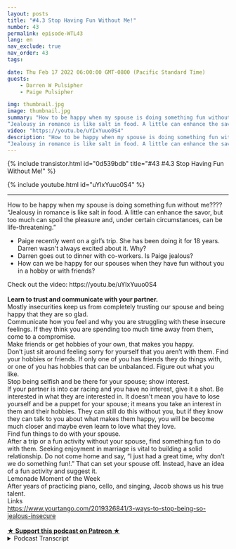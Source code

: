 ```yaml
---
layout: posts
title: "#4.3 Stop Having Fun Without Me!"
number: 43
permalink: episode-WTL43
lang: en
nav_exclude: true
nav_order: 43
tags:

date: Thu Feb 17 2022 06:00:00 GMT-0800 (Pacific Standard Time)
guests:
    - Darren W Pulsipher
    - Paige Pulsipher

img: thumbnail.jpg
image: thumbnail.jpg
summary: "How to be happy when my spouse is doing something fun without me????
“Jealousy in romance is like salt in food. A little can enhance the savor, but too much can spoil the pleasure and, under certain circumstances, can be life-threatening.” "
video: "https://youtu.be/uYIxYuuo0S4"
description: "How to be happy when my spouse is doing something fun without me????
“Jealousy in romance is like salt in food. A little can enhance the savor, but too much can spoil the pleasure and, under certain circumstances, can be life-threatening.” "
---
```


<div>
{% include transistor.html id="0d539bdb" title="#43 #4.3 Stop Having Fun Without Me!" %}

{% include youtube.html id="uYIxYuuo0S4" %}
</div>

---

<html><head></head><body><div>How to be happy when my spouse is doing something fun without me????</div><div>“Jealousy in romance is like salt in food. A little can enhance the savor, but too much can spoil the pleasure and, under certain circumstances, can be life-threatening.”&nbsp;</div><ul><li>Paige recently went on a girl’s trip. She has been doing it for 18 years. Darren wasn't always excited about it. Why?&nbsp;</li><li>Darren goes out to dinner with co-workers. Is Paige jealous?</li><li>How can we be happy for our spouses when they have fun without you in a hobby or with friends?</li></ul><div>Check out the video: https://youtu.be/uYIxYuuo0S4<br><br></div><div><strong>Learn to trust and communicate with your partner.</strong></div><div>Mostly insecurities keep us from completely trusting our spouse and being happy that they are so glad.</div><div>Communicate how you feel and why you are struggling with these insecure feelings. If they think you are spending too much time away from them, come to a compromise.</div><div>Make friends or get hobbies of your own, that makes you happy.</div><div>Don’t just sit around feeling sorry for yourself that you aren’t with them. Find your hobbies or friends. If only one of you has friends they do things with, or one of you has hobbies that can be unbalanced. Figure out what you like.&nbsp;</div><div>Stop being selfish and be there for your spouse; show interest.</div><div>If your partner is into car racing and you have no interest, give it a shot. Be interested in what they are interested in. It doesn't mean you have to lose yourself and be a puppet for your spouse; it means you take an interest in them and their hobbies. They can still do this without you, but if they know they can talk to you about what makes them happy, you will be become much closer and maybe even learn to love what they love.</div><div>Find fun things to do with your spouse.</div><div>After a trip or a fun activity without your spouse, find something fun to do with them. Seeking enjoyment in marriage is vital to building a solid relationship. Do not come home and say, “I just had a great time, why don’t we do something fun!.” That can set your spouse off. Instead, have an idea of a fun activity and suggest it.</div><div>Lemonade Moment of the Week</div><div>After years of practicing piano, cello, and singing, Jacob shows us his true talent.</div><div>Links</div><div><a href="https://www.yourtango.com/2019326841/3-ways-to-stop-being-so-jealous-insecure">https://www.yourtango.com/2019326841/3-ways-to-stop-being-so-jealous-insecure</a></div><div><br></div>
<strong>
  <a href="https://www.patreon.com/wheresthelemonade" target="_donate" rel="payment" title="★ Support this podcast on Patreon ★">★ Support this podcast on Patreon ★</a>
</strong></body></html>

<details>
<summary> Podcast Transcript </summary>

<p></p>

</details>
